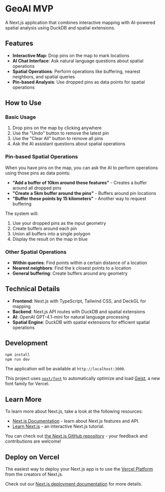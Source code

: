 # GeoAI MVP

A Next.js application that combines interactive mapping with AI-powered spatial analysis using DuckDB and spatial extensions.

## Features

- **Interactive Map**: Drop pins on the map to mark locations
- **AI Chat Interface**: Ask natural language questions about spatial operations
- **Spatial Operations**: Perform operations like buffering, nearest neighbors, and spatial queries
- **Pin-based Analysis**: Use dropped pins as data points for spatial operations

## How to Use

### Basic Usage

1. Drop pins on the map by clicking anywhere
2. Use the "Undo" button to remove the latest pin
3. Use the "Clear All" button to remove all pins
4. Ask the AI assistant questions about spatial operations

### Pin-based Spatial Operations

When you have pins on the map, you can ask the AI to perform operations using those pins as data points:

- **"Add a buffer of 10km around these features"** - Creates a buffer around all dropped pins
- **"Create a 5km buffer around the pins"** - Buffers around pin locations
- **"Buffer these points by 15 kilometers"** - Another way to request buffering

The system will:

1. Use your dropped pins as the input geometry
2. Create buffers around each pin
3. Union all buffers into a single polygon
4. Display the result on the map in blue

### Other Spatial Operations

- **Within queries**: Find points within a certain distance of a location
- **Nearest neighbors**: Find the k closest points to a location
- **General buffering**: Create buffers around any geometry

## Technical Details

- **Frontend**: Next.js with TypeScript, Tailwind CSS, and DeckGL for mapping
- **Backend**: Next.js API routes with DuckDB and spatial extensions
- **AI**: OpenAI GPT-4.1-mini for natural language processing
- **Spatial Engine**: DuckDB with spatial extensions for efficient spatial operations

## Development

```bash
npm install
npm run dev
```

The application will be available at `http://localhost:3000`.

This project uses [`next/font`](https://nextjs.org/docs/app/building-your-application/optimizing/fonts) to automatically optimize and load [Geist](https://vercel.com/font), a new font family for Vercel.

## Learn More

To learn more about Next.js, take a look at the following resources:

- [Next.js Documentation](https://nextjs.org/docs) - learn about Next.js features and API.
- [Learn Next.js](https://nextjs.org/learn) - an interactive Next.js tutorial.

You can check out [the Next.js GitHub repository](https://github.com/vercel/next.js) - your feedback and contributions are welcome!

## Deploy on Vercel

The easiest way to deploy your Next.js app is to use the [Vercel Platform](https://vercel.com/new?utm_medium=default-template&filter=next.js&utm_source=create-next-app&utm_campaign=create-next-app-readme) from the creators of Next.js.

Check out our [Next.js deployment documentation](https://nextjs.org/docs/app/building-your-application/deploying) for more details.
